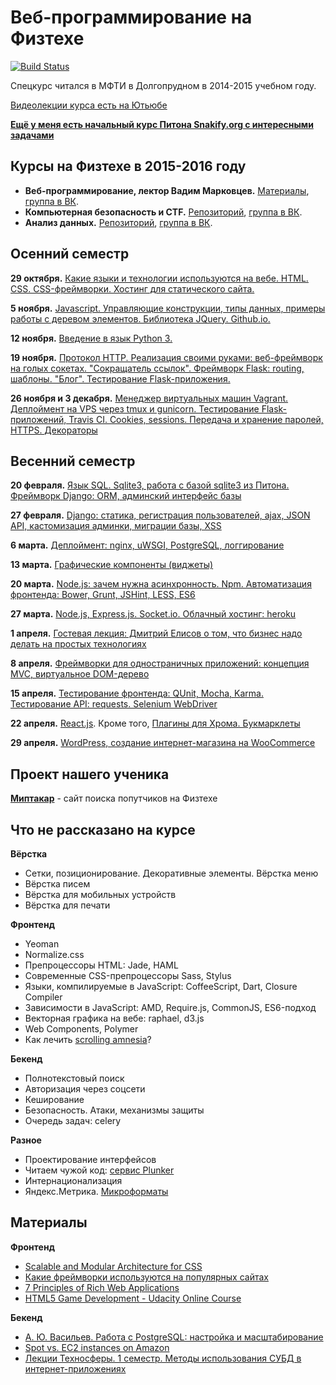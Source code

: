 Веб-программирование на Физтехе
===============

[![Build Status](https://travis-ci.org/vpavlenko/web-programming.svg?branch=master)](https://travis-ci.org/vpavlenko/web-programming)

Спецкурс читался в МФТИ в Долгопрудном в 2014-2015 учебном году.

[Видеолекции курса есть на Ютьюбе](http://www.youtube.com/playlist?list=PLzQrZe3EemP5KsgWGnmC0QrOzQqjg3Kd5)

[**Ещё у меня есть начальный курс Питона Snakify.org с интересными задачами**](https://snakify.org/)

Курсы на Физтехе в 2015-2016 году
--
- **Веб-программирование, лектор Вадим Марковцев.** [Материалы](http://vmarkovtsev.github.io/mipt_web_2015/00_overview/index.html), [группа в ВК](https://vk.com/mipt_web).
- **Компьютерная безопасность и CTF.** [Репозиторий](https://github.com/xairy/mipt-ctf), [группа в ВК](https://vk.com/mipt_ctf).
- **Анализ данных.** [Репозиторий](https://github.com/vkantor/MIPT_Data_mining_in_action_2015), [группа в ВК](https://vk.com/data_mining_in_action).

Осенний семестр
----

**29 октября.** [Какие языки и технологии используются на вебе. HTML. CSS. CSS-фреймворки. Хостинг для статического сайта.](01-html-css)

**5 ноября.** [Javascript. Управляющие конструкции, типы данных, примеры работы с деревом элементов. Библиотека JQuery. Github.io.](02-js)

**12 ноября.** [Введение в язык Python 3.](03-python)

**19 ноября.** [Протокол HTTP. Реализация своими руками: веб-фреймворк на голых сокетах. "Сокращатель ссылок". Фреймворк Flask: routing, шаблоны. "Блог". Тестирование Flask-приложения.](04-http)

**26 ноября и 3 декабря.** [Менеджер виртуальных машин Vagrant. Деплоймент на VPS через tmux и gunicorn. Тестирование Flask-приложений, Travis CI. Cookies, sessions. Передача и хранение паролей, HTTPS. Декораторы](05-cookies)

Весенний семестр
---

**20 февраля.** [Язык SQL. Sqlite3, работа с базой sqlite3 из Питона. Фреймворк Django: ORM, админский интерфейс базы](07-django-1)

**27 февраля.** [Django: статика, регистрация пользователей, ajax, JSON API, кастомизация админки, миграции базы, XSS](08-django-2)

**6 марта.** [Деплоймент: nginx, uWSGI, PostgreSQL, логгирование](09-django-deploy)

**13 марта.** [Графические компоненты (виджеты)](10-widgets)

**20 марта.** [Node.js: зачем нужна асинхронность. Npm. Автоматизация фронтенда: Bower, Grunt, JSHint, LESS, ES6](11-bower-grunt)

**27 марта.** [Node.js, Express.js. Socket.io. Облачный хостинг: heroku](12-socketio)

**1 апреля.** [Гостевая лекция: Дмитрий Елисов о том, что бизнес надо делать на простых технологиях](http://www.slideshare.net/cxielamiko/web-programmin-guest-lecture-dmitry-elisov)

**8 апреля.** [Фреймворки для одностраничных приложений: концепция MVC, виртуальное DOM-дерево](14-spa)

**15 апреля.** [Тестирование фронтенда: QUnit, Mocha, Karma. Тестирование API: requests. Selenium WebDriver](15-selenium)

**22 апреля.** [React.js](17-react). Кроме того, [Плагины для Хрома. Букмарклеты](16-bookmarklets)

**29 апреля.** [WordPress, создание интернет-магазина на WooCommerce](18-final)


Проект нашего ученика
--

[**Миптакар**](http://miptacar.ru/) - сайт поиска попутчиков на Физтехе


Что не рассказано на курсе
-----

**Вёрстка**
- Сетки, позиционирование. Декоративные элементы. Вёрстка меню
- Вёрстка писем
- Вёрстка для мобильных устройств
- Вёрстка для печати

**Фронтенд**
- Yeoman
- Normalize.css
- Препроцессоры HTML: Jade, HAML
- Современные CSS-препроцессоры Sass, Stylus
- Языки, компилируемые в JavaScript: CoffeeScript, Dart, Closure Compiler
- Зависимости в JavaScript: AMD, Require.js, CommonJS, ES6-подход
- Векторная графика на вебе: raphael, d3.js
- Web Components, Polymer
- Как лечить [scrolling amnesia](https://cldup.com/3m0DOKp9BW.gif)?

**Бекенд**
- Полнотекстовый поиск
- Авторизация через соцсети
- Кеширование
- Безопасность. Атаки, механизмы защиты
- Очередь задач: celery

**Разное**
- Проектирование интерфейсов
- Читаем чужой код: [сервис Plunker](https://github.com/filearts/plunker)
- Интернационализация
- Яндекс.Метрика. [Микроформаты](http://habrahabr.ru/hub/microformats/)

Материалы
--

**Фронтенд**

- [Scalable and Modular Architecture for CSS](https://smacss.com/)
- [Какие фреймворки используются на популярных сайтах](https://docs.google.com/spreadsheets/d/1OChsdXnXY8mTums6BhzrIvjTiDbJLry5QTSJkxf8OmY/edit#gid=0)
- [7 Principles of Rich Web Applications](http://rauchg.com/2014/7-principles-of-rich-web-applications/#push-code-updates)
- [HTML5 Game Development - Udacity Online Course](https://www.udacity.com/course/cs255)

**Бекенд**
- [А. Ю. Васильев. Работа с PostgreSQL: настройка и масштабирование](http://postgresql.leopard.in.ua/html/)
- [Spot vs. EC2 instances on Amazon](http://stackoverflow.com/questions/5188871/aws-amazon-ec2-spot-pricing/11996798#11996798)
- [Лекции Техносферы. 1 семестр. Методы использования СУБД в интернет-приложениях](http://habrahabr.ru/company/mailru/blog/256039/)
